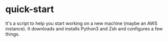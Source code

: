 # quick-start

It's a script to help you start working on a new machine (maybe an AWS instance). It downloads and installs Python3 and Zsh and configures a few things.
